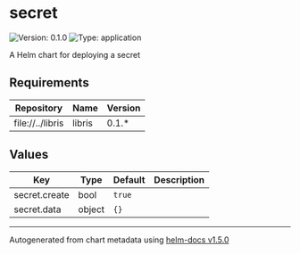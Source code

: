 # secret

![Version: 0.1.0](https://img.shields.io/badge/Version-0.1.0-informational?style=flat-square) ![Type: application](https://img.shields.io/badge/Type-application-informational?style=flat-square)

A Helm chart for deploying a secret

## Requirements

| Repository | Name | Version |
|------------|------|---------|
| file://../libris | libris | 0.1.* |

## Values

| Key | Type | Default | Description |
|-----|------|---------|-------------|
| secret.create | bool | `true` |  |
| secret.data | object | `{}` |  |

----------------------------------------------
Autogenerated from chart metadata using [helm-docs v1.5.0](https://github.com/norwoodj/helm-docs/releases/v1.5.0)
